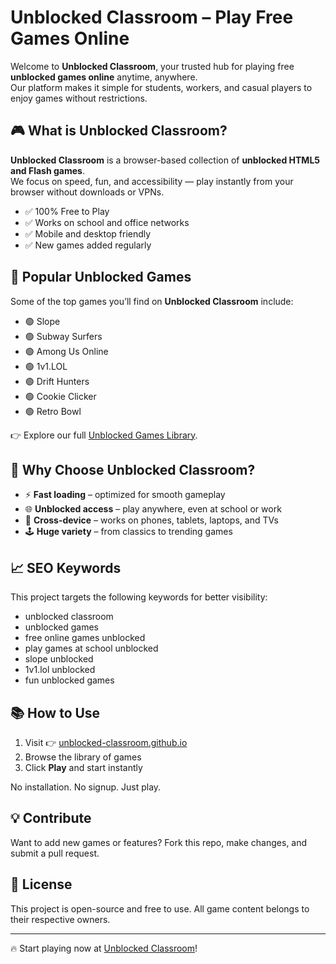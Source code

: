 # Unblocked Classroom – Play Free Games Online

Welcome to **Unblocked Classroom**, your trusted hub for playing free **unblocked games online** anytime, anywhere.  
Our platform makes it simple for students, workers, and casual players to enjoy games without restrictions.  

## 🎮 What is Unblocked Classroom?

**Unblocked Classroom** is a browser-based collection of **unblocked HTML5 and Flash games**.  
We focus on speed, fun, and accessibility — play instantly from your browser without downloads or VPNs.

- ✅ 100% Free to Play  
- ✅ Works on school and office networks  
- ✅ Mobile and desktop friendly  
- ✅ New games added regularly  

## 🚀 Popular Unblocked Games

Some of the top games you’ll find on **Unblocked Classroom** include:

- 🟢 Slope  
- 🟢 Subway Surfers  
- 🟢 Among Us Online  
- 🟢 1v1.LOL  
- 🟢 Drift Hunters  
- 🟢 Cookie Clicker  
- 🟢 Retro Bowl  

👉 Explore our full [Unblocked Games Library](https://unblocked-classroom.github.io).  

## 🔎 Why Choose Unblocked Classroom?

- ⚡ **Fast loading** – optimized for smooth gameplay  
- 🌐 **Unblocked access** – play anywhere, even at school or work  
- 📱 **Cross-device** – works on phones, tablets, laptops, and TVs  
- 🕹️ **Huge variety** – from classics to trending games  

## 📈 SEO Keywords

This project targets the following keywords for better visibility:  

- unblocked classroom  
- unblocked games  
- free online games unblocked  
- play games at school unblocked  
- slope unblocked  
- 1v1.lol unblocked  
- fun unblocked games  

## 📚 How to Use

1. Visit 👉 [unblocked-classroom.github.io](https://unblocked-classroom.github.io)  
2. Browse the library of games  
3. Click **Play** and start instantly  

No installation. No signup. Just play.  

## 💡 Contribute

Want to add new games or features? Fork this repo, make changes, and submit a pull request.  

## 📜 License

This project is open-source and free to use. All game content belongs to their respective owners.  

---

🔥 Start playing now at [Unblocked Classroom](https://unblocked-classroom.github.io)!
